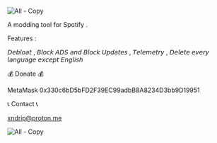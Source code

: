 ![All - Copy](https://user-images.githubusercontent.com/72382686/230849853-c1d16d78-8a17-4c89-b40b-b6cc3e8ed3cd.png)


 A modding tool for Spotify .

Features :


𝘋𝘦𝘣𝘭𝘰𝘢𝘵 , 𝘉𝘭𝘰𝘤𝘬 𝘈𝘋𝘚 𝘢𝘯𝘥 𝘉𝘭𝘰𝘤𝘬 𝘜𝘱𝘥𝘢𝘵𝘦𝘴 , 𝘛𝘦𝘭𝘦𝘮𝘦𝘵𝘳𝘺 , 𝘋𝘦𝘭𝘦𝘵𝘦 𝘦𝘷𝘦𝘳𝘺 𝘭𝘢𝘯𝘨𝘶𝘢𝘨𝘦 𝘦𝘹𝘤𝘦𝘱𝘵 𝘌𝘯𝘨𝘭𝘪𝘴𝘩




                     
💰 Donate 💰

MetaMask 0x330c6bD5bFD2F39EC99adbB8A8234D3bb9D19951 





📞 Contact 📞

xndrip@proton.me



![All - Copy](https://user-images.githubusercontent.com/72382686/230849863-4c45ba9e-e3f7-405b-88e9-0afb1baa9dd3.png)


